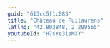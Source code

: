 ```yaml
---
guid: "613cc5f1c083"
title: "Château de Puilaurens"
latlng: "42.803848, 2.299565"
youtubeId: "H7sYe3iaMXY" 
---
```

